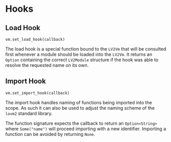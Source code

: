 # Hooks

## Load Hook

`vm.set_load_hook(callback)`

The load hook is a special function bound to the `LV2Vm` that will be consulted first whenever a module should be loaded into the `LV2Vm`. It returns an `Option` containing the correct `LV2Module` structure if the hook was able to resolve the requested name on its own.

## Import Hook

`vm.set_import_hook(callback)`

The import hook handles naming of functions being imported into the scope. As such it can also be used to adjust the naming scheme of the `lovm2` standard library.

The function signature expects the callback to return an `Option<String>` where `Some("name")` will proceed importing with a new identifier. Importing a function can be avoided by returning `None`.
